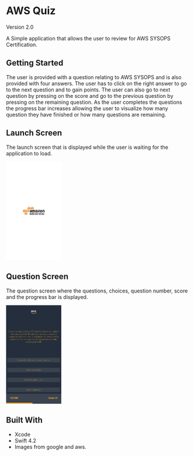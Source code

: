 # AWS Quiz

Version 2.0 </br>

A Simple application that allows the user to review for AWS SYSOPS Certification.

## Getting Started

The user is provided with a question relating to AWS SYSOPS and is also provided with four answers. The user has to click on the right answer to go to the next question and to gain points. The user can also go to next question by pressing on the score and go to the previous question by pressing on the remaining question. As the user completes the questions the progress bar increases allowing the user to visualize how many question they have finished or how many questions are remaining.

## Launch Screen

The launch screen that is displayed while the user is waiting for the application to load.

<img src="images/IMG_4384.PNG" width="30%" height="30%">

## Question Screen

The question screen where the questions, choices, question number, score and the progress bar is displayed.

<img src="images/IMG_4383.PNG" width="30%" height="30%">

## Built With

* Xcode
* Swift 4.2
* Images from google and aws.

